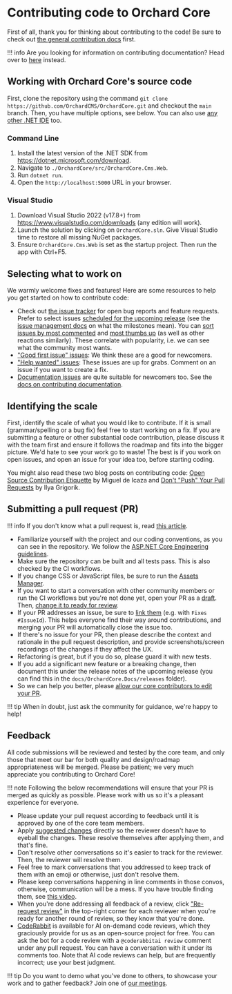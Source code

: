 # Contributing code to Orchard Core

First of all, thank you for thinking about contributing to the code! Be sure to check out [the general contribution docs](README.md) first.

!!! info
    Are you looking for information on contributing documentation? Head over to [here](contributing-documentation.md) instead.

## Working with Orchard Core's source code

First, clone the repository using the command `git clone https://github.com/OrchardCMS/OrchardCore.git` and checkout the `main` branch. Then, you have multiple options, see below. You can also use [any other .NET IDE](../getting-started/development-tools.md) too.

### Command Line

1. Install the latest version of the .NET SDK from <https://dotnet.microsoft.com/download>.
2. Navigate to `./OrchardCore/src/OrchardCore.Cms.Web`.
3. Run `dotnet run`.
4. Open the `http://localhost:5000` URL in your browser.

### Visual Studio

1. Download Visual Studio 2022 (v17.8+) from <https://www.visualstudio.com/downloads> (any edition will work).
2. Launch the solution by clicking on `OrchardCore.sln`. Give Visual Studio time to restore all missing NuGet packages.
3. Ensure `OrchardCore.Cms.Web` is set as the startup project. Then run the app with Ctrl+F5.

## Selecting what to work on

We warmly welcome fixes and features! Here are some resources to help you get started on how to contribute code:

- Check out [the issue tracker](https://github.com/OrchardCMS/OrchardCore/issues) for open bug reports and feature requests. Prefer to select issues [scheduled for the upcoming release](https://github.com/OrchardCMS/OrchardCore/milestones) (see the [issue management docs](managing-issues.md#issue-milestones) on what the milestones mean). You can [sort issues by most commented](https://github.com/OrchardCMS/OrchardCore/issues?q=is%3Aissue+is%3Aopen+sort%3Acomments-desc) and [most thumbs up](https://github.com/OrchardCMS/OrchardCore/issues?q=is%3Aissue+is%3Aopen+sort%3Areactions-%2B1-desc) (as well as other reactions similarly). These correlate with popularity, i.e. we can see what the community most wants.
- ["Good first issue" issues](https://github.com/OrchardCMS/OrchardCore/labels/good%20first%20issue): We think these are a good for newcomers.
- ["Help wanted" issues](https://github.com/OrchardCMS/OrchardCore/labels/help%20wanted): These issues are up for grabs. Comment on an issue if you want to create a fix.
- [Documentation issues](https://github.com/OrchardCMS/OrchardCore/labels/documentation) are quite suitable for newcomers too. See the [docs on contributing documentation](contributing-documentation.md).

## Identifying the scale

First, identify the scale of what you would like to contribute. If it is small (grammar/spelling or a bug fix) feel free to start working on a fix. If you are submitting a feature or other substantial code contribution, please discuss it with the team first and ensure it follows the roadmap and fits into the bigger picture. We'd hate to see your work go to waste! The best is if you work on open issues, and open an issue for your idea too, before starting coding.

You might also read these two blog posts on contributing code: [Open Source Contribution Etiquette](http://tirania.org/blog/archive/2010/Dec-31.html) by Miguel de Icaza and [Don't "Push" Your Pull Requests](https://www.igvita.com/2011/12/19/dont-push-your-pull-requests/) by Ilya Grigorik.

## Submitting a pull request (PR)

!!! info
    If you don't know what a pull request is, read [this article](https://help.github.com/articles/using-pull-requests).

- Familiarize yourself with the project and our coding conventions, as you can see in the repository. We follow the [ASP.NET Core Engineering guidelines](https://github.com/dotnet/aspnetcore/wiki/Engineering-guidelines).
- Make sure the repository can be built and all tests pass. This is also checked by the CI workflows.
- If you change CSS or JavaScript files, be sure to run the [Assets Manager](../guides/assets-manager/README.md).
- If you want to start a conversation with other community members or run the CI workflows but you're not done yet, open your PR as a [draft](https://docs.github.com/en/pull-requests/collaborating-with-pull-requests/proposing-changes-to-your-work-with-pull-requests/about-pull-requests#draft-pull-requests). Then, [change it to ready for review](https://docs.github.com/en/pull-requests/collaborating-with-pull-requests/proposing-changes-to-your-work-with-pull-requests/changing-the-stage-of-a-pull-request).
- If your PR addresses an issue, be sure to [link them](https://docs.github.com/en/issues/tracking-your-work-with-issues/linking-a-pull-request-to-an-issue) (e.g. with `Fixes #IssueId`). This helps everyone find their way around contributions, and merging your PR will automatically close the issue too.
- If there's no issue for your PR, then please describe the context and rationale in the pull request description, and provide screenshots/screen recordings of the changes if they affect the UX.
- Refactoring is great, but if you do so, please guard it with new tests.
- If you add a significant new feature or a breaking change, then document this under the release notes of the upcoming release (you can find this in the `docs/OrchardCore.Docs/releases` folder).
- So we can help you better, please [allow our core contributors to edit your PR](https://docs.github.com/en/pull-requests/collaborating-with-pull-requests/working-with-forks/allowing-changes-to-a-pull-request-branch-created-from-a-fork).

!!! tip
    When in doubt, just ask the community for guidance, we're happy to help!

## Feedback

All code submissions will be reviewed and tested by the core team, and only those that meet our bar for both quality and design/roadmap appropriateness will be merged. Please be patient; we very much appreciate you contributing to Orchard Core!

!!! note
    Following the below recommendations will ensure that your PR is merged as quickly as possible. Please work with us so it's a pleasant experience for everyone.

- Please update your pull request according to feedback until it is approved by one of the core team members.
- Apply [suggested changes](https://docs.github.com/en/pull-requests/collaborating-with-pull-requests/reviewing-changes-in-pull-requests/incorporating-feedback-in-your-pull-request#applying-suggested-changes) directly so the reviewer doesn't have to eyeball the changes. These resolve themselves after applying them, and that's fine.
- Don't resolve other conversations so it's easier to track for the reviewer. Then, the reviewer will resolve them.
- Feel free to mark conversations that you addressed to keep track of them with an emoji or otherwise, just don't resolve them.
- Please keep conversations happening in line comments in those convos, otherwise, communication will be a mess. If you have trouble finding them, see [this video](https://github.com/OrchardCMS/OrchardCore/pull/14749#issuecomment-1917976028).
- When you're done addressing all feedback of a review, click ["Re-request review"](https://docs.github.com/en/pull-requests/collaborating-with-pull-requests/reviewing-changes-in-pull-requests/incorporating-feedback-in-your-pull-request#re-requesting-a-review) in the top-right corner for each reviewer when you're ready for another round of review, so they know that you're done.
- [CodeRabbit](https://coderabbit.ai/) is available for AI on-demand code reviews, which they graciously provide for us as an open-source project for free. You can ask the bot for a code review with a `@coderabbitai review` comment under any pull request. You can have a conversation with it under its comments too. Note that AI code reviews can help, but are frequently incorrect; use your best judgment.

!!! tip
    Do you want to demo what you've done to others, to showcase your work and to gather feedback? Join one of [our meetings](meetings.md).
